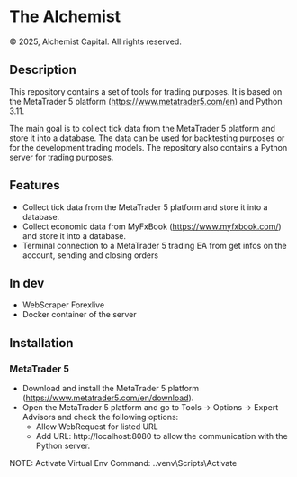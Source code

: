# The Alchemist
© 2025, Alchemist Capital. All rights reserved.

## Description
This repository contains a set of tools for trading purposes.
It is based on the MetaTrader 5 platform (https://www.metatrader5.com/en) and Python 3.11.

The main goal is to collect tick data from the MetaTrader 5 platform and store it into a database. 
The data can be used for backtesting purposes or for the development trading models.
The repository also contains a Python server for trading purposes.

## Features
- Collect tick data from the MetaTrader 5 platform and store it into a database.
- Collect economic data from MyFxBook (https://www.myfxbook.com/) and store it into a database.
- Terminal connection to a MetaTrader 5 trading EA from get infos on the account, sending and closing orders

## In dev
- WebScraper Forexlive
- Docker container of the server

## Installation
### MetaTrader 5
- Download and install the MetaTrader 5 platform (https://www.metatrader5.com/en/download).
- Open the MetaTrader 5 platform and go to Tools -> Options -> Expert Advisors and check the following options:
  - Allow WebRequest for listed URL
  - Add URL: http://localhost:8080 to allow the communication with the Python server.

NOTE:
Activate Virtual Env Command: .\.venv\Scripts\Activate